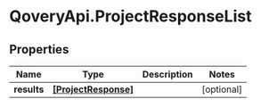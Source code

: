 # QoveryApi.ProjectResponseList

## Properties

Name | Type | Description | Notes
------------ | ------------- | ------------- | -------------
**results** | [**[ProjectResponse]**](ProjectResponse.md) |  | [optional] 


